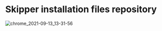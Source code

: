 # Skipper installation files repository

![chrome_2021-09-13_13-31-56](https://user-images.githubusercontent.com/3900551/133076377-6c601226-3e4d-4dfa-9789-3cfbe9c0b5ec.png)
